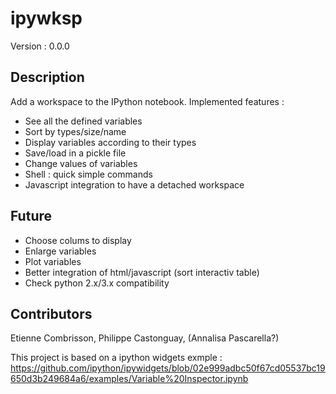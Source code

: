 # ipywksp

Version : 0.0.0

## Description
Add a workspace to the IPython notebook. Implemented features :
- See all the defined variables
- Sort by types/size/name
- Display variables according to their types 
- Save/load in a pickle file
- Change values of variables
- Shell : quick simple commands
- Javascript integration to have a detached workspace

## Future
- Choose colums to display
- Enlarge variables
- Plot variables
- Better integration of html/javascript (sort interactiv table)
- Check python 2.x/3.x compatibility

## Contributors
Etienne Combrisson, Philippe Castonguay, (Annalisa Pascarella?)

This project is based on a ipython widgets exmple :
https://github.com/ipython/ipywidgets/blob/02e999adbc50f67cd05537bc19650d3b249684a6/examples/Variable%20Inspector.ipynb
